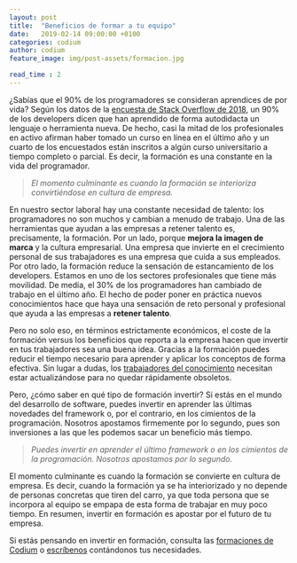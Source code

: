 ```yaml
---
layout: post
title:  "Beneficios de formar a tu equipo"
date:   2019-02-14 09:00:00 +0100
categories: codium
author: codium
feature_image: img/post-assets/formacion.jpg

read_time : 2
---
```

¿Sabías que el 90% de los programadores se consideran aprendices de por vida? Según los datos de la [encuesta de Stack Overflow de 2018](https://insights.stackoverflow.com/survey/2018), un 90% de los developers dicen que han aprendido de forma autodidacta un lenguaje o herramienta nueva. De hecho, casi la mitad de los profesionales en activo afirman haber tomado un curso en línea en el último año y un cuarto de los encuestados están inscritos a algún curso universitario a tiempo completo o parcial. Es decir, la formación es una constante en la vida del programador.

>_El momento culminante es cuando la formación se interioriza convirtiéndose en cultura de empresa._

En nuestro sector laboral hay una constante necesidad de talento: los programadores no son muchos y cambian a menudo de trabajo. Una de las herramientas que ayudan a las empresas a retener talento es, precisamente, la formación. Por un lado, porque **mejora la imagen de marca** y la cultura empresarial. Una empresa que invierte en el crecimiento personal de sus trabajadores es una empresa que cuida a sus empleados. Por otro lado, la formación reduce la sensación de estancamiento de los developers. Estamos en uno de los sectores profesionales que tiene más movilidad. De media, el 30% de los programadores han cambiado de trabajo en el último año. El hecho de poder poner en práctica nuevos conocimientos hace que haya una sensación de reto personal y profesional que ayuda a las empresas a **retener talento**.

Pero no solo eso, en términos estrictamente económicos, el coste de la formación versus los beneficios que reporta a la empresa hacen que invertir en tus trabajadores sea una buena idea. Gracias a la formación puedes reducir el tiempo necesario para aprender y aplicar los conceptos de forma efectiva. Sin lugar a dudas, los [trabajadores del conocimiento](https://es.wikipedia.org/wiki/Trabajador_del_conocimiento) necesitan estar actualizándose para no quedar rápidamente obsoletos.

Pero, ¿cómo saber en qué tipo de formación invertir? Si estás en el mundo del desarrollo de software, puedes invertir en aprender las últimas novedades del framework o, por el contrario, en los cimientos de la programación. Nosotros apostamos firmemente por lo segundo, pues son inversiones a las que les podemos sacar un beneficio más tiempo.

>_Puedes invertir en aprender el último framework o en los cimientos de la programación. Nosotros apostamos por lo segundo._

El momento culminante es cuando la formación se convierte en cultura de empresa. Es decir, cuando la formación ya se ha interiorizado y  no depende de personas concretas que tiren del carro,  ya que toda persona que se incorpora al equipo se empapa de esta forma de trabajar  en muy poco tiempo. En resumen, invertir en formación es apostar por el futuro de tu empresa.
 
 Si estás pensando en invertir en formación, consulta las [formaciones de Codium](https://www.codium.team/#formacion) o [escríbenos](https://www.codium.team/#contacto) contándonos tus necesidades.
